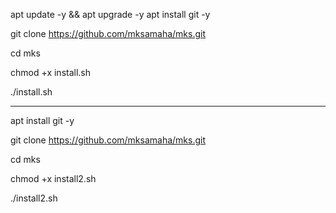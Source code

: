 
apt update -y && apt upgrade -y
apt install git -y

git clone https://github.com/mksamaha/mks.git

cd mks

chmod +x install.sh

./install.sh


-----------

apt install git -y

git clone https://github.com/mksamaha/mks.git

cd mks

chmod +x install2.sh

./install2.sh
